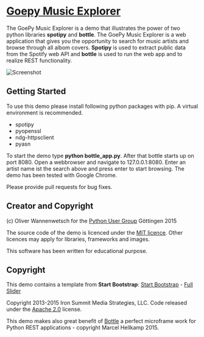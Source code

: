# [Goepy Music Explorer](http://www.goepy.de)

The GoePy Music Explorer is a demo that illustrates the power of two python libraries **spotipy** and **bottle**. The GoePy Music Explorer is a web application that gives you the opportunity to search for music artists and browse through all albom covers. **Spotipy** is used to extract public data from the Spotify web API and **bottle** is used to run the web app and to realize REST functionality.

![Screenshot](https://raw.github.com/deltaflyer/goepy-music-explorer/master/{screenshot.png)

## Getting Started

To use this demo please install following python packages with pip. A virtual environment is recommended.

* spotipy
* pyopenssl
* ndg-httpsclient
* pyasn

To start the demo type **python bottle_app.py**. After that bottle starts up on port 8080. Open a webbrowser and navigate to 127.0.0.1:8080. Enter an artist name ist the search above and press enter to start browsing. The demo has been tested with Google Chrome.

Please provide pull requests for bug fixes.

## Creator and Copyright

(c) Oliver Wannenwetsch for the [Python User Group](http://www.goepy.de) Göttingen 2015

The source code of the demo is licenced under the [MIT licence](https://opensource.org/licenses/MIT). Other licences may apply for libraries, frameworks and images.

This software has been written for educational purpose.

## Copyright

This demo contains a template from **Start Bootstrap**: [Start Bootstrap](http://startbootstrap.com/) - [Full Slider](http://startbootstrap.com/template-overviews/full-slider/)

Copyright 2013-2015 Iron Summit Media Strategies, LLC. Code released under the [Apache 2.0](https://github.com/IronSummitMedia/startbootstrap-full-slider/blob/gh-pages/LICENSE) license.

This demo makes also great benefit of [Bottle](http://bottlepy.org) a perfect microframe work for Python REST applications - copyright Marcel Hellkamp 2015.